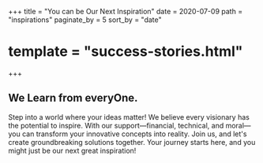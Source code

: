 +++
title = "You can be Our Next Inspiration"
date = 2020-07-09
path = "inspirations"
paginate_by = 5
sort_by = "date"
# template = "success-stories.html"
+++
## We Learn from everyOne.

Step into a world where your ideas matter! We believe every visionary has the potential to inspire. With our support—financial, technical, and moral—you can transform your innovative concepts into reality. Join us, and let's create groundbreaking solutions together. Your journey starts here, and you might just be our next great inspiration!